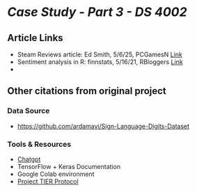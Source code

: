 # *Case Study - Part 3 - DS 4002*

## Article Links
- Steam Reviews article: Ed Smith, 5/6/25, PCGamesN [Link](https://www.pcgamesn.com/stellaris/steam-reviews-dlc)
- Sentiment analysis in R: finnstats, 5/16/21, RBloggers [Link](https://www.r-bloggers.com/2021/05/sentiment-analysis-in-r-3/)
- 

## Other citations from original project
### Data Source  
- https://github.com/ardamavi/Sign-Language-Digits-Dataset

### Tools & Resources  
- [Chatgpt](https://chatgpt.com/share/67fdd7bc-3414-8004-b10d-9ff1e03df96c  )
- TensorFlow + Keras Documentation  
- Google Colab environment  
- [Project TIER Protocol](https://www.projecttier.org/tier-protocol/protocol-4-0)
